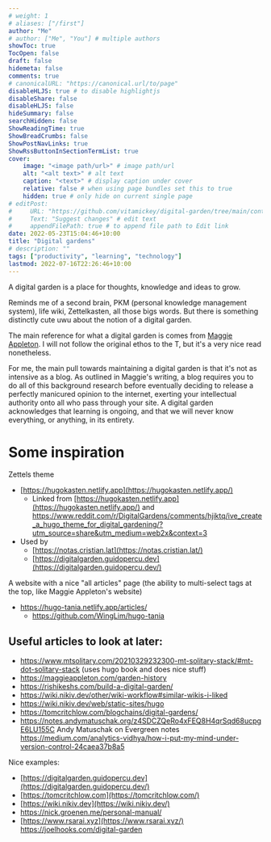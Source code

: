 ```yaml
---
# weight: 1
# aliases: ["/first"]
author: "Me"
# author: ["Me", "You"] # multiple authors
showToc: true
TocOpen: false
draft: false
hidemeta: false
comments: true
# canonicalURL: "https://canonical.url/to/page"
disableHLJS: true # to disable highlightjs
disableShare: false
disableHLJS: false
hideSummary: false
searchHidden: false
ShowReadingTime: true
ShowBreadCrumbs: false
ShowPostNavLinks: true
ShowRssButtonInSectionTermList: true
cover:
    image: "<image path/url>" # image path/url
    alt: "<alt text>" # alt text
    caption: "<text>" # display caption under cover
    relative: false # when using page bundles set this to true
    hidden: true # only hide on current single page
# editPost:
#     URL: "https://github.com/vitamickey/digital-garden/tree/main/content"
#     Text: "Suggest changes" # edit text
#     appendFilePath: true # to append file path to Edit link
date: 2022-05-23T15:04:46+10:00
title: "Digital gardens"
# description: ""
tags: ["productivity", "learning", "technology"]
lastmod: 2022-07-16T22:26:46+10:00
---
```


A digital garden is a place for thoughts, knowledge and ideas to grow.

Reminds me of a second brain, PKM (personal knowledge management system), life wiki, Zettelkasten, all those bigs words. But there is something distinctly cute uwu about the notion of a digital garden. 

The main reference for what a digital garden is comes from [Maggie Appleton](https://maggieappleton.com/garden-history). I will not follow the original ethos to the T, but it's a very nice read nonetheless. 

For me, the main pull towards maintaining a digital garden is that it's not as intensive as a blog. As outlined in Maggie's writing, a blog requires you to do all of this background research before eventually deciding to release a perfectly manicured opinion to the internet, exerting your intellectual authority onto all who pass through your site. A digital garden acknowledges that learning is ongoing, and that we will never know everything, or anything, in its entirety. 

# Some inspiration

Zettels theme

- [https://hugokasten.netlify.app](https://hugokasten.netlify.app/)
    - Linked from [https://hugokasten.netlify.app](https://hugokasten.netlify.app/) and https://www.reddit.com/r/DigitalGardens/comments/hjiktq/ive_create_a_hugo_theme_for_digital_gardening/?utm_source=share&utm_medium=web2x&context=3 
- Used by
    - [https://notas.cristian.lat](https://notas.cristian.lat/)
    - [https://digitalgarden.guidopercu.dev](https://digitalgarden.guidopercu.dev/)

A website with a nice "all articles" page (the ability to multi-select tags at the top, like Maggie Appleton's website)

- https://hugo-tania.netlify.app/articles/
    - https://github.com/WingLim/hugo-tania

## Useful articles to look at later:

- https://www.mtsolitary.com/20210329232300-mt-solitary-stack/#mt-dot-solitary-stack (uses hugo book and does nice stuff)
- https://maggieappleton.com/garden-history
- https://rishikeshs.com/build-a-digital-garden/
- https://wiki.nikiv.dev/other/wiki-workflow#similar-wikis-i-liked
- https://wiki.nikiv.dev/web/static-sites/hugo
- https://tomcritchlow.com/blogchains/digital-gardens/
- https://notes.andymatuschak.org/z4SDCZQeRo4xFEQ8H4qrSqd68ucpgE6LU155C Andy Matuschak on Evergreen notes
https://medium.com/analytics-vidhya/how-i-put-my-mind-under-version-control-24caea37b8a5

Nice examples:
- [https://digitalgarden.guidopercu.dev](https://digitalgarden.guidopercu.dev/)
- [https://tomcritchlow.com](https://tomcritchlow.com/)
- [https://wiki.nikiv.dev](https://wiki.nikiv.dev/)
- https://nick.groenen.me/personal-manual/
- [https://www.rsarai.xyz](https://www.rsarai.xyz/)
https://joelhooks.com/digital-garden

